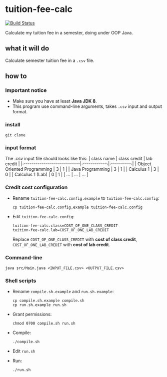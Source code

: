 # tuition-fee-calc
[![Build Status](https://dev.azure.com/19120338/trhgquan/_apis/build/status/trhgquan.tuition-fee-calc?branchName=main)](https://dev.azure.com/19120338/trhgquan/_build/latest?definitionId=2&branchName=main)

Calculate my tuition fee in a semester, doing under OOP Java.

## what it will do
Calculate semester tuition fee in a `.csv` file.

## how to
### Important notice
- Make sure you have at least __Java JDK 8__.
- This program use command-line arguments, takes `.csv` input and output format.

### install
```shell
git clone
```

### input format
The .csv input file should looks like this:
|          class name         | class credit | lab credit |
|:----------------------------|:------------:|:----------:|
| Object Oriented Programming |      3       |      1     |
| Java Programming            |      3       |      1     |
| Calculus 1                  |      3       |      0     |
| Calculus 1 (Lab)            |      0       |      1     |
| ...                         |     ...      |     ...    |

### Credit cost configuration
- Rename `tuition-fee-calc.config.example` to `tuition-fee-calc.config`:
  ```shell
  cp tuition-fee-calc.config.example tuition-fee-calc.config
  ```

- Edit `tuition-fee-calc.config`:
  ```config
  tuition-fee-calc.class=COST_OF_ONE_CLASS_CREDIT
  tuition-fee-calc.lab=COST_OF_ONE_LAB_CREDIT
  ```

  Replace `COST_OF_ONE_CLASS_CREDIT` with __cost of class credit__, `COST_OF_ONE_LAB_CREDIT` with __cost of lab credit__.
### Command-line
```shell
java src/Main.java <INPUT_FILE.csv> <OUTPUT_FILE.csv> 
```
### Shell scripts
- Rename `compile.sh.example` and `run.sh.example`:
  ```shell
  cp compile.sh.example compile.sh
  cp run.sh.example run.sh
  ```

- Grant permissions:
  ```shell
  chmod 0700 compile.sh run.sh
  ```

- Compile:
  ```shell
  ./compile.sh
  ```

- Edit `run.sh`
- Run:
  ```shell
  ./run.sh
  ```